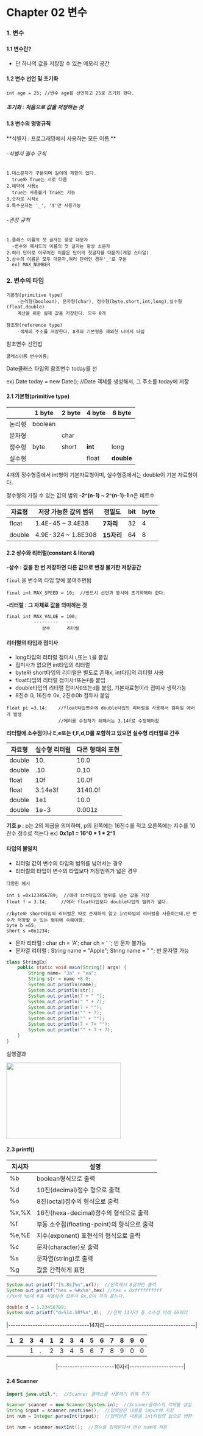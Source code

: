 # Chapter 02 변수

### 1. 변수

#### 1.1 변수란?

- 단 하나의 값을 저장할 수 있는 메모리 공간

#### 1.2 변수 선언 및 초기화

```
int age = 25; //변수 age를 선언하고 25로 초기화 한다.
```

#####  초기화 : 처음으로 값을 저장하는 것

#### 1.3 변수의 명명규칙 

**식별자 : 프로그래밍에서 사용하는 모든 이름 **

###### -식별자 필수 규칙

```
1.대소문자가 구분되며 길이에 제한이 없다.
  true와 True는 서로 다름
2.예약어 사용x
  true는 사용불가 True는 가능
3.숫자로 시작x
4.특수문자는 '_', '$'만 사용가능
```

###### -권장 규칙

```
1.클래스 이름의 첫 글자는 항상 대문자
  -변수와 메서드의 이름의 첫 글자는 항상 소문자
2.여러 단어로 이루어진 이름은 단어의 첫글자를 대문자(케멀 스타일)
3.상수의 이름은 모두 대문자,여러 단어인 경우'_'로 구분
  ex) MAX_NUMBER
```

### 2. 변수의 타입

```
기본형(primitive type)
	-논리형(boolean), 문자형(char), 정수형(byte,short,int,long),실수형(float,double)
	계산을 위한 실제 값을 저장한다. 모두 8개

참조형(reference type)
	-객체의 주소를 저장한다. 8개의 기본형을 제외한 나머지 타입
```

참조변수 선언법

```
클래스이름 변수이름;
```

Date클래스 타입의 참조변수 today를 선

ex) Date today = new Date();     //Date 객체를 생성해서, 그 주소를 today에 저장

#### 2.1 기본형(primitive type)

|        | 1 byte  | 2 byte | 4 byte  | 8 byte     |
| ------ | ------- | ------ | ------- | ---------- |
| 논리형 | boolean |        |         |            |
| 문자형 |         | char   |         |            |
| 정수형 | byte    | short  | **int** | long       |
| 실수형 |         |        | float   | **double** |

4개의 정수형중에서 int형이 기본자료형이며, 실수형중에서는 double이 기본 자료형이다.

정수형의 가질 수 있는 값의 범위 **-2^(n-1) ~ 2^(n-1)-1**     n은 비트수

| 자료형 | 저장 가능한 값의 범위 | 정밀도     | bit  | byte |
| ------ | --------------------- | ---------- | ---- | ---- |
| float  | 1.4E-45 ~ 3.4E38      | **7자리**  | 32   | 4    |
| double | 4.9E-324 ~ 1.8E308    | **15자리** | 64   | 8    |

#### 2.2 상수와 리터럴(constant & literal)

**-상수 : 값을 한 번 저장하면 다른 값으로 변경 불가한 저장공간**

`final` 을 변수의 타입 앞에 붙여주면됨 

```
final int MAX_SPEED = 10;  //반드시 선언과 동시에 초기화해야 한다. 
```

**-리터럴 : 그 자체로 값을 의미하는 것**

```
final int MAX_VALUE = 100;
          ---------   --- 
             상수      리터럴
```

#### 리터럴의 타입과 접미사

- long타입의 리터럴 접미사 `L`또는 `l`을 붙임
- 접미사가 없으면 int타입의 리터럴
- byte와 short타입의 리터럴은 별도로 존재x, int타입의 리터럴 사용
- float타입의 리터럴 접미사`f`또는`F`를 붙임
- double타입의 리터럴 접미사`D`또는`d`를 붙임, 기본자료형이라 접미사 생략가능
- 8진수 0, 16진수 0x, 2진수0b 접두사 붙임

```
float pi =3.14;    //float타입변수에 double타입의 리터럴을 사용해서 컴파일 에러가 발생
			       //에러를 수정하기 위해서는 3.14f로 수정해야함
```

**리터럴에 소수점이나 E,e또는 f,F,d,D를 포함하고 있으면 실수형 리터럴로 간주**

| 자료형 | 실수형 리터럴 | 다른 형태의 표현 |
| ------ | ------------- | ---------------- |
| double | 10.           | 10.0             |
| double | .10           | 0.10             |
| float  | 10f           | 10.0f            |
| float  | 3.14e3f       | 3140.0f          |
| double | 1e1           | 10.0             |
| double | 1e-3          | 0.001z           |

**기호 p** : p는 2의 제곱을 의미하며, p의 왼쪽에는 16진수를 적고 오른쪽에는 지수를 10진수 정수로 적는다 ex) **0x1p1 = 16^0 * 1 * 2^1** 

#### 타입의 불일치

- 리터럴 값이 변수의 타입의 범위를 넘어서는 경우
- 리터럴의 타입이 변수의 타입보다 저장범위가 넓은 경우

```
다양한 예시

int i =0x123456789;  //에러 int타입의 범위를 넘는 값을 저장
float f = 3.14;		//에러 float타입보다 double타입의 범위가 넓다.

//byte와 short타입의 리터럴은 따로 존재하지 않고 int타입의 리터럴을 사용하는데.단 변수가 저장할 수 있는 범위에 속해야함.
byte b =65;
short s =0x1234;
```

- 문자 리터럴 : char ch = 'A';                char ch = ' '; 빈 문자 불가능
- 문자열 리터럴  : String name = "Apple";      String name = " "; 빈 문자열 가능

```java
class StringEx{
    public static void main(String[] args) {
        String name= "Ja" + "va";
        String str = name +8.0;
        System.out.println(name);
        System.out.println(str);
        System.out.println(7 + " ");
        System.out.println(" " + 7);
        System.out.println(7 + "");
        System.out.println("" + 7);
        System.out.println("" + "");
        System.out.println(7 + 7+ "");
        System.out.println("" + 7 + 7);
    }
}
```

실행결과

<img src="https://github.com/GitmasterLJH/java-til/assets/129172593/01a502bb-905e-413b-8173-19ba0ed2d3a5" width="300px" height="200px">



#### 2.3 printf()

| 지시자 | 설명                                        |
| ------ | ------------------------------------------- |
| %b     | boolean형식으로 출력                        |
| %d     | 10진(decimal)정수 형으로 출력               |
| %o     | 8진(octal)정수의 형식으로 출력              |
| %x,%X  | 16진(hexa-decimal)정수의 형식으로 출력      |
| %f     | 부동 소수점(floating-point)의 형식으로 출력 |
| %e,%E  | 지수(exponent) 표현식의 형식으로 출력       |
| %c     | 문자(character)로 출력                      |
| %s     | 문자열(string)로 출력                       |
| %g     | 값을 간략하게 표현                          |

```java
System.out.printf("[%.8s]%n",url);  //왼쪽에서 8글자만 출력
System.out.printf("hex = %#x%n",hex) //hex = 0xffffffffff 
//%x와 %o에 #을 사용하면 접두사 0x,0이 각각 붙는다.
```

```java
double d = 1.23456789;
System.out.printf("d=%14.10f%n",d);  //전체 14자리 중 소수점 아래 10자리
```

|---------------------------------14자리-------------------------------------|

| 1    | 2    | 3    | 4    | 1    | 2    | 3    | 4    | 5    | 6    | 7    | 8    | 9    | 0    |
| ---- | ---- | ---- | ---- | ---- | ---- | ---- | ---- | ---- | ---- | ---- | ---- | ---- | ---- |
|      |      | 1    | .    | 2    | 3    | 4    | 5    | 6    | 7    | 8    | 9    | 0    | 0    |

​　　　　    　　　　　|-----------------------10자리----------------------|

#### 2.4 Scanner

```java
import java.util.*;  //Scanner 클래스를 사용하기 위해 추가

Scanner scanner = new Scanner(System.in);  //Scanner클래스의 객체를 생성
String input = scanner.nextLine();  //입력받은 내용을 input에 저장
int num = Integer.parseInt(input);  //입력받은 내용을 int타입의 값으로 변환

int num = scanner.nextInt();  //정수를 입력받아서 변수 num에 저장
```

